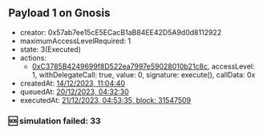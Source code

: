 ## Payload 1 on Gnosis

- creator: 0x57ab7ee15cE5ECacB1aB84EE42D5A9d0d8112922
- maximumAccessLevelRequired: 1
- state: 3(Executed)
- actions:
  - [0xC3785B4249699f8D522ea7997e59028010b21c8c](https://gnosisscan.io/address/0xC3785B4249699f8D522ea7997e59028010b21c8c), accessLevel: 1, withDelegateCall: true, value: 0, signature: execute(), callData: 0x
- createdAt: [14/12/2023, 11:04:40](https://gnosisscan.io/tx/0x3658f936a8f43fdc71d228b9e35f7c672b2d765e43c74d904c15003194fdd617)
- queuedAt: [20/12/2023, 04:32:30](https://gnosisscan.io/tx/0xa23d1f44e56cbef89b0307c9e57f268c06678770f5f11c3c937b453e2bc33d40)
- executedAt: [21/12/2023, 04:53:35, block: 31547509](https://gnosisscan.io/tx/0xd45911c4e1fad5b755ff3c9d1dbff91c57b83464febd679031104f8eb11c9b37)

### :sos: simulation failed: 33
